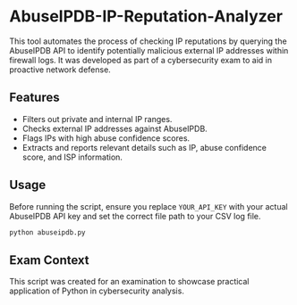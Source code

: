 # AbuseIPDB-IP-Reputation-Analyzer
This tool automates the process of checking IP reputations by querying the AbuseIPDB API to identify potentially malicious external IP addresses within firewall logs. It was developed as part of a cybersecurity exam to aid in proactive network defense.

## Features

- Filters out private and internal IP ranges.
- Checks external IP addresses against AbuseIPDB.
- Flags IPs with high abuse confidence scores.
- Extracts and reports relevant details such as IP, abuse confidence score, and ISP information.

## Usage

Before running the script, ensure you replace `YOUR_API_KEY` with your actual AbuseIPDB API key and set the correct file path to your CSV log file.

```bash
python abuseipdb.py
```

## Exam Context
This script was created for an examination to showcase practical application of Python in cybersecurity analysis.


